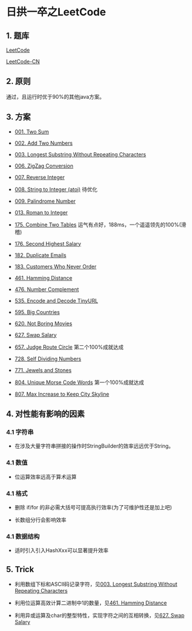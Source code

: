 # 日拱一卒之LeetCode

## 1. 题库
[LeetCode](https://leetcode.com/problemset/all/)

[LeetCode-CN](https://leetcode-cn.com/problemset/all/)

## 2. 原则
通过，且运行时优于90%的其他java方案。

## 3. 方案

* [001. Two Sum](src/me/rainking/TwoSum.java)

* [002. Add Two Numbers](src/me/rainking/AddTwoNumbers.java)

* [003. Longest Substring Without Repeating Characters](src/me/rainking/LongestSubstringWithoutRepeatingCharacters.java)

* [006. ZigZag Conversion](src/me/rainking/ZigZagConversion.java)

* [007. Reverse Integer](src/me/rainking/ReverseInteger.java)

* [008. String to Integer (atoi)](src/me/rainking/StringToInteger.java) 待优化

* [009. Palindrome Number](src/me/rainking/PalindromeNumber.java)

* [013. Roman to Integer](src/me/rainking/RomanToInteger.java)

* [175. Combine Two Tables](src/me/rainking/CombineTwoTables.sql) 运气有点好，188ms，一个遥遥领先的100%(滑稽)

* [176. Second Highest Salary](src/me/rainking/SecondHighestSalary.sql) 

* [182. Duplicate Emails](src/me/rainking/DuplicateEmails.sql) 

* [183. Customers Who Never Order](src/me/rainking/CustomersWhoNeverOrder.sql) 

* [461. Hamming Distance](src/me/rainking/HammingDistance.java)

* [476. Number Complement](src/me/rainking/NumberComplement.java)

* [535. Encode and Decode TinyURL](src/me/rainking/EncodeAndDecodeTinyURL.java)

* [595. Big Countries](src/me/rainking/BigCountries.sql)

* [620. Not Boring Movies](src/me/rainking/NotBoringMovies.sql)

* [627. Swap Salary](src/me/rainking/SwapSalary.sql)

* [657. Judge Route Circle](src/me/rainking/JudgeRouteCircle.java) 第二个100%成就达成

* [728. Self Dividing Numbers](src/me/rainking/SelfDividingNumbers.java) 

* [771. Jewels and Stones](src/me/rainking/JewelsAndStones.java)

* [804. Unique Morse Code Words](src/me/rainking/UniqueMorseCodeWords.java) 第一个100%成就达成

* [807. Max Increase to Keep City Skyline](src/me/rainking/MaxIncreaseToKeepCitySkyline.java)

## 4. 对性能有影响的因素
### 4.1 字符串
* 在涉及大量字符串拼接的操作时StringBuilder的效率远远优于String。

### 4.1 数值
* 位运算效率远高于算术运算

### 4.1 格式
* 删除 if/for 的非必需大括号可提高执行效率(为了可维护性还是加上吧)

* 长数组分行会影响效率

### 4.1 数据结构
* 适时引入引入HashXxx可以显著提升效率

## 5. Trick

* 利用数组下标和ASCII码记录字符，见[003. Longest Substring Without Repeating Characters](src/me/rainking/LongestSubstringWithoutRepeatingCharacters.java)

* 利用位运算高效计算二进制中1的数量，见[461. Hamming Distance](src/me/rainking/HammingDistance.java)

* 利用异或运算及char的整型特性，实现字符之间的互相转换，见[627. Swap Salary](src/me/rainking/SwapSalary.sql)
